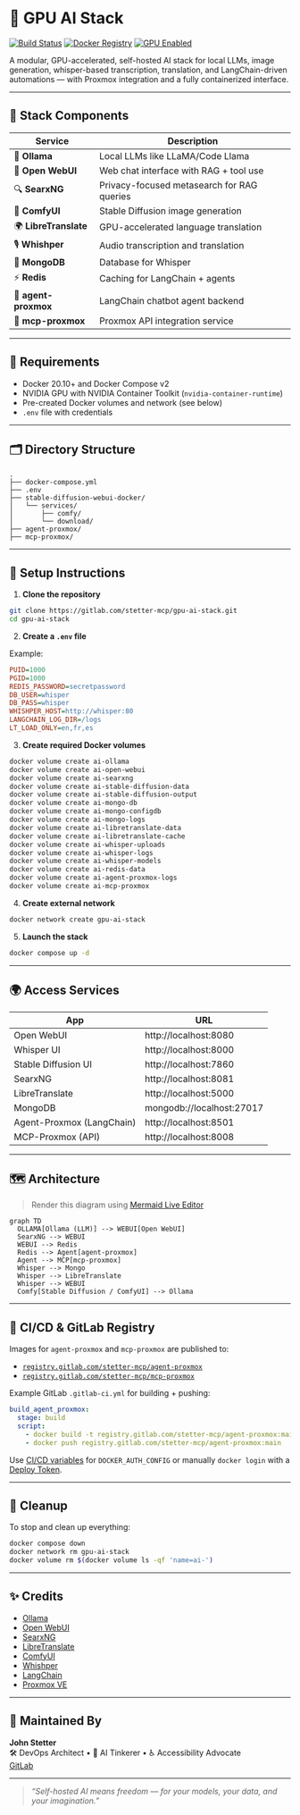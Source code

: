 
# 🧠 GPU AI Stack

[![Build Status](https://gitlab.com/stetter-mcp/gpu-ai-stack/badges/main/pipeline.svg)](https://gitlab.com/stetter-mcp/gpu-ai-stack/-/pipelines)
[![Docker Registry](https://img.shields.io/badge/registry-gitlab-blue)](https://gitlab.com/stetter-mcp)
[![GPU Enabled](https://img.shields.io/badge/GPU-NVIDIA-green)](https://docs.nvidia.com/datacenter/cloud-native/index.html)

A modular, GPU-accelerated, self-hosted AI stack for local LLMs, image generation, whisper-based transcription, translation, and LangChain-driven automations — with Proxmox integration and a fully containerized interface.

---

## 🧰 Stack Components

| Service               | Description |
|----------------------|-------------|
| 🧠 **Ollama**        | Local LLMs like LLaMA/Code Llama |
| 💬 **Open WebUI**    | Web chat interface with RAG + tool use |
| 🔍 **SearxNG**        | Privacy-focused metasearch for RAG queries |
| 🎨 **ComfyUI**        | Stable Diffusion image generation |
| 🌍 **LibreTranslate** | GPU-accelerated language translation |
| 🎙️ **Whishper**      | Audio transcription and translation |
| 🧮 **MongoDB**        | Database for Whisper |
| ⚡ **Redis**          | Caching for LangChain + agents |
| 🤖 **agent-proxmox** | LangChain chatbot agent backend |
| 🧰 **mcp-proxmox**   | Proxmox API integration service |

---

## 🧱 Requirements

- Docker 20.10+ and Docker Compose v2
- NVIDIA GPU with NVIDIA Container Toolkit (`nvidia-container-runtime`)
- Pre-created Docker volumes and network (see below)
- `.env` file with credentials

---

## 🗂️ Directory Structure

```
.
├── docker-compose.yml
├── .env
├── stable-diffusion-webui-docker/
│   └── services/
│       ├── comfy/
│       └── download/
├── agent-proxmox/
├── mcp-proxmox/
```

---

## 🔧 Setup Instructions

1. **Clone the repository**

```bash
git clone https://gitlab.com/stetter-mcp/gpu-ai-stack.git
cd gpu-ai-stack
```

2. **Create a `.env` file**

Example:

```ini
PUID=1000
PGID=1000
REDIS_PASSWORD=secretpassword
DB_USER=whisper
DB_PASS=whisper
WHISHPER_HOST=http://whisper:80
LANGCHAIN_LOG_DIR=/logs
LT_LOAD_ONLY=en,fr,es
```

3. **Create required Docker volumes**

```bash
docker volume create ai-ollama
docker volume create ai-open-webui
docker volume create ai-searxng
docker volume create ai-stable-diffusion-data
docker volume create ai-stable-diffusion-output
docker volume create ai-mongo-db
docker volume create ai-mongo-configdb
docker volume create ai-mongo-logs
docker volume create ai-libretranslate-data
docker volume create ai-libretranslate-cache
docker volume create ai-whisper-uploads
docker volume create ai-whisper-logs
docker volume create ai-whisper-models
docker volume create ai-redis-data
docker volume create ai-agent-proxmox-logs
docker volume create ai-mcp-proxmox
```

4. **Create external network**

```bash
docker network create gpu-ai-stack
```

5. **Launch the stack**

```bash
docker compose up -d
```

---

## 🌍 Access Services

| App                  | URL                    |
|----------------------|------------------------|
| Open WebUI           | http://localhost:8080  |
| Whisper UI           | http://localhost:8000  |
| Stable Diffusion UI  | http://localhost:7860  |
| SearxNG              | http://localhost:8081  |
| LibreTranslate       | http://localhost:5000  |
| MongoDB              | mongodb://localhost:27017 |
| Agent-Proxmox (LangChain) | http://localhost:8501 |
| MCP-Proxmox (API)    | http://localhost:8008  |

---

## 🗺 Architecture

> Render this diagram using [Mermaid Live Editor](https://mermaid.live/edit)

```mermaid
graph TD
  OLLAMA[Ollama (LLM)] --> WEBUI[Open WebUI]
  SearxNG --> WEBUI
  WEBUI --> Redis
  Redis --> Agent[agent-proxmox]
  Agent --> MCP[mcp-proxmox]
  Whisper --> Mongo
  Whisper --> LibreTranslate
  Whisper --> WEBUI
  Comfy[Stable Diffusion / ComfyUI] --> Ollama
```

---

## 🔁 CI/CD & GitLab Registry

Images for `agent-proxmox` and `mcp-proxmox` are published to:

- [`registry.gitlab.com/stetter-mcp/agent-proxmox`](https://gitlab.com/stetter-mcp/agent-proxmox/container_registry)
- [`registry.gitlab.com/stetter-mcp/mcp-proxmox`](https://gitlab.com/stetter-mcp/mcp-proxmox/container_registry)

Example GitLab `.gitlab-ci.yml` for building + pushing:

```yaml
build_agent_proxmox:
  stage: build
  script:
    - docker build -t registry.gitlab.com/stetter-mcp/agent-proxmox:main ./agent-proxmox
    - docker push registry.gitlab.com/stetter-mcp/agent-proxmox:main
```

Use [CI/CD variables](https://docs.gitlab.com/ee/ci/variables/) for `DOCKER_AUTH_CONFIG` or manually `docker login` with a [Deploy Token](https://docs.gitlab.com/ee/user/project/deploy_tokens/).

---

## 🧼 Cleanup

To stop and clean up everything:

```bash
docker compose down
docker network rm gpu-ai-stack
docker volume rm $(docker volume ls -qf 'name=ai-')
```

---

## ✨ Credits

- [Ollama](https://ollama.com/)
- [Open WebUI](https://github.com/open-webui/open-webui)
- [SearxNG](https://searxng.github.io/)
- [LibreTranslate](https://libretranslate.com/)
- [ComfyUI](https://github.com/comfyanonymous/ComfyUI)
- [Whishper](https://github.com/pluja/whishper)
- [LangChain](https://github.com/langchain-ai/langchain)
- [Proxmox VE](https://www.proxmox.com/proxmox-ve)

---

## 👤 Maintained By

**John Stetter**  
🛠️ DevOps Architect • 🧠 AI Tinkerer • ♿ Accessibility Advocate  
[GitLab](https://gitlab.com/stetter-mcp)

---

> _“Self-hosted AI means freedom — for your models, your data, and your imagination.”_
